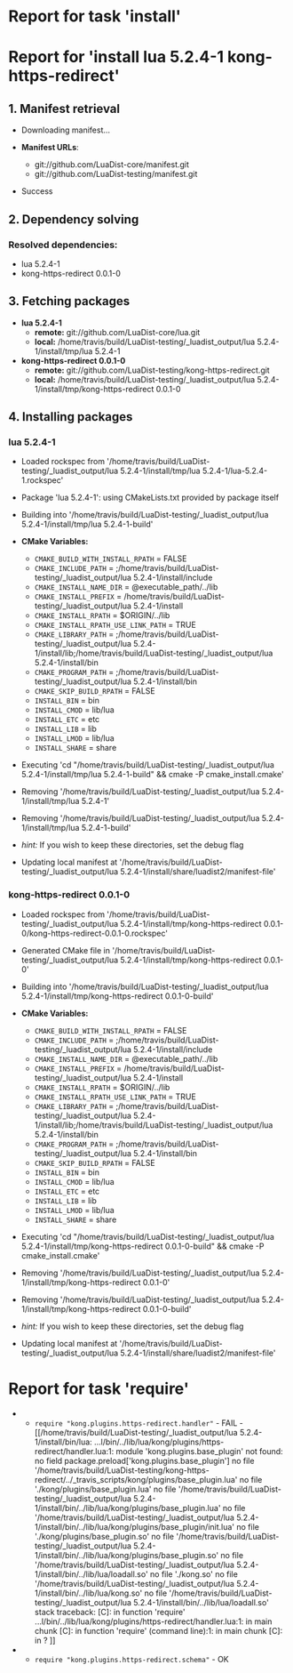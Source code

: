 # Report for task 'install'

# Report for 'install lua 5.2.4-1 kong-https-redirect'


## 1. Manifest retrieval

- Downloading manifest...

- **Manifest URLs**:
    - git://github.com/LuaDist-core/manifest.git
    - git://github.com/LuaDist-testing/manifest.git
- Success

## 2. Dependency solving


### Resolved dependencies:
- lua 5.2.4-1
- kong-https-redirect 0.0.1-0

## 3. Fetching packages

- **lua 5.2.4-1**
    - **remote:** git://github.com/LuaDist-core/lua.git
    - **local:** /home/travis/build/LuaDist-testing/_luadist_output/lua 5.2.4-1/install/tmp/lua 5.2.4-1
- **kong-https-redirect 0.0.1-0**
    - **remote:** git://github.com/LuaDist-testing/kong-https-redirect.git
    - **local:** /home/travis/build/LuaDist-testing/_luadist_output/lua 5.2.4-1/install/tmp/kong-https-redirect 0.0.1-0

## 4. Installing packages


### lua 5.2.4-1
- Loaded rockspec from '/home/travis/build/LuaDist-testing/_luadist_output/lua 5.2.4-1/install/tmp/lua 5.2.4-1/lua-5.2.4-1.rockspec'
- Package 'lua 5.2.4-1': using CMakeLists.txt provided by package itself
- Building into '/home/travis/build/LuaDist-testing/_luadist_output/lua 5.2.4-1/install/tmp/lua 5.2.4-1-build'
- **CMake Variables:**
    - `CMAKE_BUILD_WITH_INSTALL_RPATH` = FALSE
    - `CMAKE_INCLUDE_PATH` = ;/home/travis/build/LuaDist-testing/_luadist_output/lua 5.2.4-1/install/include
    - `CMAKE_INSTALL_NAME_DIR` = @executable_path/../lib
    - `CMAKE_INSTALL_PREFIX` = /home/travis/build/LuaDist-testing/_luadist_output/lua 5.2.4-1/install
    - `CMAKE_INSTALL_RPATH` = $ORIGIN/../lib
    - `CMAKE_INSTALL_RPATH_USE_LINK_PATH` = TRUE
    - `CMAKE_LIBRARY_PATH` = ;/home/travis/build/LuaDist-testing/_luadist_output/lua 5.2.4-1/install/lib;/home/travis/build/LuaDist-testing/_luadist_output/lua 5.2.4-1/install/bin
    - `CMAKE_PROGRAM_PATH` = ;/home/travis/build/LuaDist-testing/_luadist_output/lua 5.2.4-1/install/bin
    - `CMAKE_SKIP_BUILD_RPATH` = FALSE
    - `INSTALL_BIN` = bin
    - `INSTALL_CMOD` = lib/lua
    - `INSTALL_ETC` = etc
    - `INSTALL_LIB` = lib
    - `INSTALL_LMOD` = lib/lua
    - `INSTALL_SHARE` = share
- Executing 'cd "/home/travis/build/LuaDist-testing/_luadist_output/lua 5.2.4-1/install/tmp/lua 5.2.4-1-build" && cmake -P cmake_install.cmake'
- Removing '/home/travis/build/LuaDist-testing/_luadist_output/lua 5.2.4-1/install/tmp/lua 5.2.4-1'
- Removing '/home/travis/build/LuaDist-testing/_luadist_output/lua 5.2.4-1/install/tmp/lua 5.2.4-1-build'

- *hint:* If you wish to keep these directories, set the debug flag
- Updating local manifest at '/home/travis/build/LuaDist-testing/_luadist_output/lua 5.2.4-1/install/share/luadist2/manifest-file'

### kong-https-redirect 0.0.1-0
- Loaded rockspec from '/home/travis/build/LuaDist-testing/_luadist_output/lua 5.2.4-1/install/tmp/kong-https-redirect 0.0.1-0/kong-https-redirect-0.0.1-0.rockspec'
- Generated CMake file in '/home/travis/build/LuaDist-testing/_luadist_output/lua 5.2.4-1/install/tmp/kong-https-redirect 0.0.1-0'
- Building into '/home/travis/build/LuaDist-testing/_luadist_output/lua 5.2.4-1/install/tmp/kong-https-redirect 0.0.1-0-build'
- **CMake Variables:**
    - `CMAKE_BUILD_WITH_INSTALL_RPATH` = FALSE
    - `CMAKE_INCLUDE_PATH` = ;/home/travis/build/LuaDist-testing/_luadist_output/lua 5.2.4-1/install/include
    - `CMAKE_INSTALL_NAME_DIR` = @executable_path/../lib
    - `CMAKE_INSTALL_PREFIX` = /home/travis/build/LuaDist-testing/_luadist_output/lua 5.2.4-1/install
    - `CMAKE_INSTALL_RPATH` = $ORIGIN/../lib
    - `CMAKE_INSTALL_RPATH_USE_LINK_PATH` = TRUE
    - `CMAKE_LIBRARY_PATH` = ;/home/travis/build/LuaDist-testing/_luadist_output/lua 5.2.4-1/install/lib;/home/travis/build/LuaDist-testing/_luadist_output/lua 5.2.4-1/install/bin
    - `CMAKE_PROGRAM_PATH` = ;/home/travis/build/LuaDist-testing/_luadist_output/lua 5.2.4-1/install/bin
    - `CMAKE_SKIP_BUILD_RPATH` = FALSE
    - `INSTALL_BIN` = bin
    - `INSTALL_CMOD` = lib/lua
    - `INSTALL_ETC` = etc
    - `INSTALL_LIB` = lib
    - `INSTALL_LMOD` = lib/lua
    - `INSTALL_SHARE` = share
- Executing 'cd "/home/travis/build/LuaDist-testing/_luadist_output/lua 5.2.4-1/install/tmp/kong-https-redirect 0.0.1-0-build" && cmake -P cmake_install.cmake'
- Removing '/home/travis/build/LuaDist-testing/_luadist_output/lua 5.2.4-1/install/tmp/kong-https-redirect 0.0.1-0'
- Removing '/home/travis/build/LuaDist-testing/_luadist_output/lua 5.2.4-1/install/tmp/kong-https-redirect 0.0.1-0-build'

- *hint:* If you wish to keep these directories, set the debug flag
- Updating local manifest at '/home/travis/build/LuaDist-testing/_luadist_output/lua 5.2.4-1/install/share/luadist2/manifest-file'

# Report for task 'require'

 -  - `require "kong.plugins.https-redirect.handler"` - FAIL - [[/home/travis/build/LuaDist-testing/_luadist_output/lua 5.2.4-1/install/bin/lua: ...l/bin/../lib/lua/kong/plugins/https-redirect/handler.lua:1: module 'kong.plugins.base_plugin' not found:
	no field package.preload['kong.plugins.base_plugin']
	no file '/home/travis/build/LuaDist-testing/kong-https-redirect/../_travis_scripts/kong/plugins/base_plugin.lua'
	no file './kong/plugins/base_plugin.lua'
	no file '/home/travis/build/LuaDist-testing/_luadist_output/lua 5.2.4-1/install/bin/../lib/lua/kong/plugins/base_plugin.lua'
	no file '/home/travis/build/LuaDist-testing/_luadist_output/lua 5.2.4-1/install/bin/../lib/lua/kong/plugins/base_plugin/init.lua'
	no file './kong/plugins/base_plugin.so'
	no file '/home/travis/build/LuaDist-testing/_luadist_output/lua 5.2.4-1/install/bin/../lib/lua/kong/plugins/base_plugin.so'
	no file '/home/travis/build/LuaDist-testing/_luadist_output/lua 5.2.4-1/install/bin/../lib/lua/loadall.so'
	no file './kong.so'
	no file '/home/travis/build/LuaDist-testing/_luadist_output/lua 5.2.4-1/install/bin/../lib/lua/kong.so'
	no file '/home/travis/build/LuaDist-testing/_luadist_output/lua 5.2.4-1/install/bin/../lib/lua/loadall.so'
stack traceback:
	[C]: in function 'require'
	...l/bin/../lib/lua/kong/plugins/https-redirect/handler.lua:1: in main chunk
	[C]: in function 'require'
	(command line):1: in main chunk
	[C]: in ?
]]
 -  - `require "kong.plugins.https-redirect.schema"` - OK

